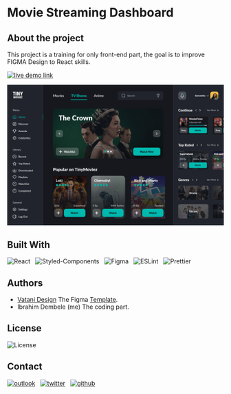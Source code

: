 # Movie Streaming Dashboard
## About the project
This project is a training for only front-end part, the goal is to improve FIGMA Design to React skills.  

[![live demo link](https://img.shields.io/badge/Live%20Demo-00B9ae?style=for-the-badge)](https://idembele70.github.io/tiny-moviez-design/)

[![figma design of the app](./public/assets/design/app.png)](https://www.figma.com/community/file/1099352945401989333)

## Built With

![React](https://img.shields.io/badge/React-20232A?style=for-the-badge&logo=react&logoColor=61DAFB)&nbsp;&nbsp;
![Styled-Components](https://img.shields.io/badge/styled--components-20232A?style=for-the-badge&logo=styled-components)&nbsp;&nbsp;
![Figma](https://img.shields.io/badge/figma-20232A?style=for-the-badge&logo=figma)&nbsp;&nbsp;
![ESLint](https://img.shields.io/badge/ESLint-20232A?style=for-the-badge&logo=eslint&logoColor=6464e2)&nbsp;&nbsp;
![Prettier](https://img.shields.io/badge/prettier-20232A?style=for-the-badge&logo=prettier&logoColor=F7BA3E)&nbsp;&nbsp;

## Authors

 - [Vatani Design](https://redl.ink/vatani) The Figma [Template](https://www.figma.com/community/file/1099352945401989333).
 - Ibrahim Dembele (me) The coding part.


## License

![License](https://img.shields.io/badge/license-MIT-20232A?style=for-the-badge&logoColor=F7BA3E)&nbsp;&nbsp;

## Contact
[![outlook](https://img.shields.io/badge/Microsoft_Outlook-20232A?style=for-the-badge&logo=microsoft-outlook)](mailto:ibrahimk.dembele@outlook.fr)&nbsp;&nbsp;
[![twitter](https://img.shields.io/badge/twitter-20232A?style=for-the-badge&logo=twitter)](https://twitter.com/Playmaker26_7)&nbsp;&nbsp;
[![github](https://img.shields.io/badge/github-20232A?style=for-the-badge&logo=github)](https://github.com/idembele70)&nbsp;&nbsp;